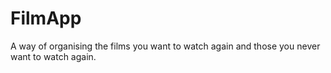 # FilmApp
A way of organising the films you want to watch again and those you never want to watch again.
